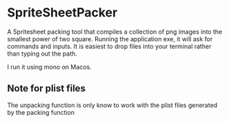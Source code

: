 # SpriteSheetPacker
A Spritesheet packing tool that compiles a collection of png images into the smallest power of two square.
Running the application exe, it will ask for commands and inputs. It is easiest to drop files into your terminal rather than typing out the path.

I run it using mono on Macos.

## Note for plist files
The unpacking function is only know to work with the plist files generated by the packing function
